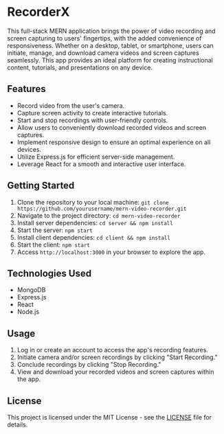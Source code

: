 # RecorderX

This full-stack MERN application brings the power of video recording and screen capturing to users' fingertips, with the added convenience of responsiveness. Whether on a desktop, tablet, or smartphone, users can initiate, manage, and download camera videos and screen captures seamlessly. This app provides an ideal platform for creating instructional content, tutorials, and presentations on any device.

## Features

- Record video from the user's camera.
- Capture screen activity to create interactive tutorials.
- Start and stop recordings with user-friendly controls.
- Allow users to conveniently download recorded videos and screen captures.
- Implement responsive design to ensure an optimal experience on all devices.
- Utilize Express.js for efficient server-side management.
- Leverage React for a smooth and interactive user interface.

## Getting Started

1. Clone the repository to your local machine: `git clone https://github.com/yourusername/mern-video-recorder.git`
2. Navigate to the project directory: `cd mern-video-recorder`
3. Install server dependencies: `cd server && npm install`
4. Start the server: `npm start`
5. Install client dependencies: `cd client && npm install`
6. Start the client: `npm start`
7. Access `http://localhost:3000` in your browser to explore the app.

## Technologies Used

- MongoDB
- Express.js
- React
- Node.js


## Usage

1. Log in or create an account to access the app's recording features.
2. Initiate camera and/or screen recordings by clicking "Start Recording."
3. Conclude recordings by clicking "Stop Recording."
4. View and download your recorded videos and screen captures within the app.

## License

This project is licensed under the MIT License - see the [LICENSE](LICENSE) file for details.
